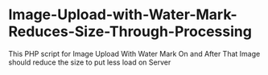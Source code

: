 # Image-Upload-with-Water-Mark-Reduces-Size-Through-Processing
This PHP script for Image Upload With Water Mark On and After That Image should reduce the size to put less load on Server
